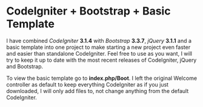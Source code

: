 # CodeIgniter + Bootstrap + Basic Template

I have combined *CodeIgniter* **3.1.4** with *Bootstrap* **3.3.7**, *jQuery* **3.1.1** and a basic template into one project to make starting a new project even faster and easier than standalone CodeIgniter. Feel free to use as you want, I will try to keep it up to date with the most recent releases of CodeIgniter, jQuery and Bootstrap.

To view the basic template go to **index.php/Boot**. I left the original Welcome controller as default to keep everything CodeIgniter as if you just downloaded, I will only add files to, not change anything from the default CodeIgniter.
